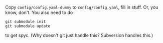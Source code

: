 Copy `config/config.yaml-dummy` to `config/config.yaml`, fill in stuff. Or, you know, don't. You also need to do 

    git submodule init
    git submodule update

to get spyc. (Why doesn't git just handle this? Subversion handles this.)



